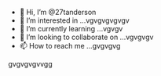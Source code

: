 - 👋 Hi, I’m @27tanderson
- 👀 I’m interested in ...vgvgvgvgvgv
- 🌱 I’m currently learning ...vgvgv
- 💞️ I’m looking to collaborate on ...vgvgvgv
- 📫 How to reach me ...gvgvgvg

<!---vgvgv
27tanderson/27tanderson is a ✨ special ✨ repository because its `README.md` (this file) appears on your GitHub profile.
You can cgvgvgvlick the Preview link to take a look at your changes.
--->
gvgvgvgvvgg
